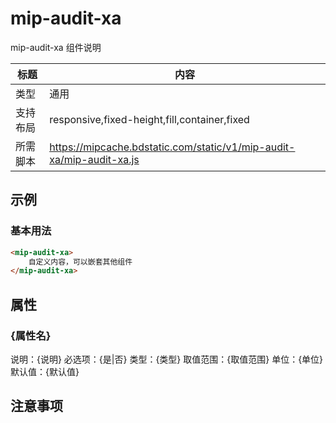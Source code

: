 # mip-audit-xa

mip-audit-xa 组件说明

标题|内容
----|----
类型|通用
支持布局|responsive,fixed-height,fill,container,fixed
所需脚本|https://mipcache.bdstatic.com/static/v1/mip-audit-xa/mip-audit-xa.js

## 示例

### 基本用法
```html
<mip-audit-xa>
    自定义内容，可以嵌套其他组件
</mip-audit-xa>
```

## 属性

### {属性名}

说明：{说明}
必选项：{是|否}
类型：{类型}
取值范围：{取值范围}
单位：{单位}
默认值：{默认值}

## 注意事项

